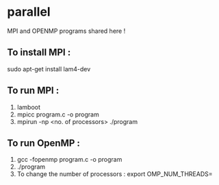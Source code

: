 # parallel
MPI and OPENMP programs shared here !

## To install MPI :

sudo apt-get install lam4-dev

## To run MPI :

1. lamboot
2. mpicc program.c -o program
3. mpirun -np <no. of processors> ./program

## To run OpenMP :

1. gcc -fopenmp program.c -o program
2. ./program
3. To change the number of processors : export OMP_NUM_THREADS=<number>

